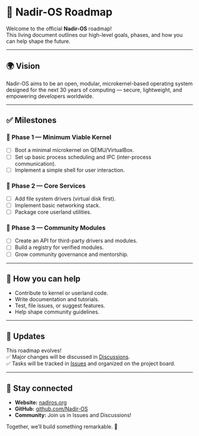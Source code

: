 # 🚀 Nadir-OS Roadmap

Welcome to the official **Nadir-OS** roadmap!  
This living document outlines our high-level goals, phases, and how you can help shape the future.

---

## 🌍 Vision

Nadir-OS aims to be an open, modular, microkernel-based operating system designed for the next 30 years of computing — secure, lightweight, and empowering developers worldwide.

---

## ✅ Milestones

### 🔹 **Phase 1 — Minimum Viable Kernel**
- [ ] Boot a minimal microkernel on QEMU/VirtualBox.
- [ ] Set up basic process scheduling and IPC (inter-process communication).
- [ ] Implement a simple shell for user interaction.

### 🔹 **Phase 2 — Core Services**
- [ ] Add file system drivers (virtual disk first).
- [ ] Implement basic networking stack.
- [ ] Package core userland utilities.

### 🔹 **Phase 3 — Community Modules**
- [ ] Create an API for third-party drivers and modules.
- [ ] Build a registry for verified modules.
- [ ] Grow community governance and mentorship.

---

## 🔑 How you can help

- Contribute to kernel or userland code.
- Write documentation and tutorials.
- Test, file issues, or suggest features.
- Help shape community guidelines.

---

## 📅 Updates

This roadmap evolves!  
✅ Major changes will be discussed in [Discussions](../../discussions).  
✅ Tasks will be tracked in [Issues](../../issues) and organized on the project board.

---

## 🌟 Stay connected

- **Website:** [nadiros.org](https://nadiros.org)
- **GitHub:** [github.com/Nadir-OS](https://github.com/Nadir-OS)
- **Community:** Join us in Issues and Discussions!

Together, we’ll build something remarkable. 💙
